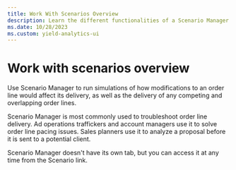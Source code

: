 ```yaml
---
title: Work With Scenarios Overview
description: Learn the different functionalities of a Scenario Manager in this page.
ms.date: 10/28/2023
ms.custom: yield-analytics-ui
---
```


# Work with scenarios overview

Use Scenario Manager to run simulations of how modifications to an order line would affect its delivery, as well as the delivery of any competing and overlapping order lines.

Scenario Manager is most commonly used to troubleshoot order line delivery. Ad operations traffickers and account managers use it to solve order line pacing issues. Sales planners use it to analyze a proposal before it is sent to a potential client.

Scenario Manager doesn't have its own tab, but you can access it at any time from the Scenario link.

